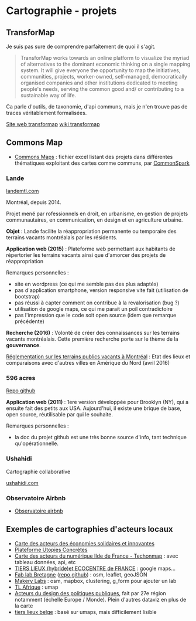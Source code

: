 # Cartographie - projets

## TransforMap

Je suis pas sure de comprendre parfaitement de quoi il s'agit.

> TransforMap works towards an online platform to visualize the myriad of alternatives to the dominant economic thinking on a single mapping system. It will give everyone the opportunity to map the initiatives, communities, projects, worker-owned, self-managed, democratically organised companies and other institutions dedicated to meeting people's needs, serving the common good and/ or contributing to a sustainable way of life.

Ca parle d'outils, de taxonomie, d'api communs, mais je n'en trouve pas de traces véritablement formalisées.

[Site web transformap](http://transformap.co/)
[wiki transformap](https://wiki.transformaps.net/wiki/Main_Page)

## Commons Map

- [Commons Maps](https://docs.google.com/spreadsheets/d/1csugbXHru5sRpFuFyuEZXV1WZRIk-BiscpVKlHeNG3I/edit#gid=532102438) : fichier excel listant des projets dans différentes thématiques exploitant des cartes comme communs, par [CommonSpark](http://www.commonsparkcollective.org/index.php/commons-maps/)


### Lande
[landemtl.com](http://www.landemtl.com/)

Montréal, depuis 2014.

Projet mené par rofessionnels en droit, en urbanisme, en gestion de projets communautaires, en communication, en design et en agriculture urbaine.


**Objet** : Lande facilite la réappropriation permanente ou temporaire des terrains vacants montréalais par les résidents.


**Application web (2015)** : Plateforme web permettant aux habitants de répertorier les terrains vacants ainsi que d'amorcer des projets de réappropriation

Remarques personnelles :
- site en wordpress (ce qui me semble pas des plus adaptés)
- pas d'application smartphone, version responsive vite fait (utilisation de bootstrap)
- pas réussi à capter comment on contribue à la revalorisation (bug ?)
- utilisation de google maps, ce qui me parait un poil contradictoire
- pas l'impression que le code soit open source (idem que remarque précédente)


**Recherche (2016)** : Volonté de créer des connaissances sur les terrains vacants montréalais. Cette première recherche porte sur le thème de la **gouvernance**.

[Réglementation sur les terrains publics vacants à Montréal](https://www.docdroid.net/JX3RdkI/rglementation-sur-les-terrains-publics-vacants-montral-lande-2016.pdf.html) : Etat des lieux et comparaisons avec d'autres villes en Amérique du Nord (avril 2016)


### 596 acres

[Repo github](https://github.com/596acres/django-livinglots)

**Application web (2011)** : 1ere version développée pour Brooklyn (NY), qui a ensuite fait des petits aux USA. Aujourd'hui, il existe une brique de base, open source, réutilisable par qui le souhaite.

Remarques personnelles :
- la doc du projet github est une très bonne source d'info, tant technique qu'opérationnelle.


### Ushahidi

Cartographie collaborative

[ushahidi.com](https://www.ushahidi.com/)

### Observatoire Airbnb

- [Observatoire airbnb](http://observatoire-airbnb.fr/)

## Exemples de cartographies d'acteurs locaux

- [Carte des acteurs des économies solidaires et innovantes](http://www.apur.org/dataviz/ess/index.html)
- [Plateforme Utopies Concrètes](http://utopies-concretes.org/#/fr/map)
- [Carte des acteurs du numérique Ilde de France - Techonmap](http://data.iledefrance.fr/explore/dataset/tech-on-map/?tab=metas&dataChart=eyJxdWVyaWVzIjpbeyJjb25maWciOnsiZGF0YXNldCI6InRlY2gtb24tbWFwIiwib3B0aW9ucyI6eyJ0YWIiOiJhbmFseXplIn19LCJjaGFydHMiOlt7InR5cGUiOiJsaW5lIiwiZnVuYyI6IkNPVU5UIiwiY29sb3IiOiIjZmYwMDAwIn1dLCJ4QXhpcyI6ImNyZWF0aW9ueWVhciIsIm1heHBvaW50cyI6IiIsInRpbWVzY2FsZSI6InllYXIiLCJzb3J0IjoiIn1dLCJ0aW1lc2NhbGUiOiJ5ZWFyIn0%3D&refine.category=Tiers-lieu&location=9,48.73083,2.38541) : avec tableau données, api, etc
- [TIERS LIEUX (hybride)et ECOCENTRE de FRANCE](https://www.google.com/maps/d/viewer?hl=fr&authuser=0&mid=1Nks47bdhbdvJxfCcYyRgh6pbmko) : google maps...
- [Fab lab Bretagne](http://guillaume-rouan.net/blog/2015/10/10/carte-des-fablab-de-bretagne/) ([repo github](https://github.com/grouan/bzh_fablab)) : osm, leaflet, geoJSON
- [Makery Labs](http://www.makery.info/map-labs/) : osm, mapbox, clustering, g_form pour ajouter un lab
- [TL Afrique](https://umap.openstreetmap.fr/fr/map/tiers-lieux-libres-et-open-source-en-afrique-franc_8286#13/12.3619/-1.5110) : umap
- [Acteurs du design des politiques publiques](http://publicsector-map.designforeurope.eu/fr), fait par 27e région notamment (échelle Europe / Monde). Plein d'autres dataviz en plus de la carte
- [tiers lieux belge](http://www.tiers-lieux.be/) : basé sur umaps, mais difficilement lisible
